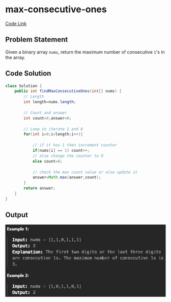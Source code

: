 # max-consecutive-ones

[Code Link](https://leetcode.com/problems/max-consecutive-ones/description/)

<!-- [Youtube Link](https://www.youtube.com/watch?v=TYT5TJSfGlo&ab_channel=Technosage) -->

## Problem Statement

Given a binary array `nums`, return the maximum number of consecutive `1`'s in the array.

## Code Solution

```java
class Solution {
    public int findMaxConsecutiveOnes(int[] nums) {
        // Length
        int length=nums.length;

        // Count and answer
        int count=0,answer=0;

        // Loop to iterate 1 and 0
        for(int i=0;i<length;i++){

            // if it has 1 then increment counter
            if(nums[i] == 1) count++;
            // else change the counter to 0
            else count=0;

            // check the max count value or else update it
            answer=Math.max(answer,count);
        }
        return answer;
    }
}
```

## Output

![Output](image-34.png)
